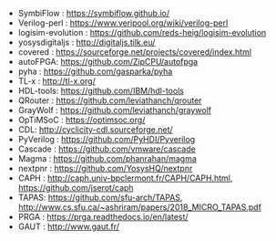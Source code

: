 * SymbiFlow : https://symbiflow.github.io/
* Verilog-perl : https://www.veripool.org/wiki/verilog-perl
* logisim-evolution : https://github.com/reds-heig/logisim-evolution
* yosysdigitaljs : http://digitaljs.tilk.eu/
* covered : https://sourceforge.net/projects/covered/index.html
* autoFPGA: https://github.com/ZipCPU/autofpga
* pyha : https://github.com/gasparka/pyha
* TL-x : http://tl-x.org/
* HDL-tools: https://github.com/IBM/hdl-tools
* QRouter : https://github.com/leviathanch/qrouter
* GrayWolf : https://github.com/leviathanch/graywolf
* OpTiMSoC : https://optimsoc.org/
* CDL: http://cyclicity-cdl.sourceforge.net/
* PyVerilog : https://github.com/PyHDI/Pyverilog
* Cascade : https://github.com/vmware/cascade
* Magma : https://github.com/phanrahan/magma
* nextpnr : https://github.com/YosysHQ/nextpnr
* CAPH : http://caph.univ-bpclermont.fr/CAPH/CAPH.html, https://github.com/jserot/caph
* TAPAS: https://github.com/sfu-arch/TAPAS, http://www.cs.sfu.ca/~ashriram/papers/2018_MICRO_TAPAS.pdf
* PRGA : https://prga.readthedocs.io/en/latest/
* GAUT : http://www.gaut.fr/
